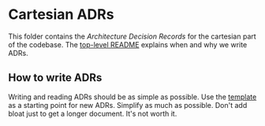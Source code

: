# Cartesian ADRs

This folder contains the _Architecture Decision Records_ for the cartesian part of the codebase. The [top-level README](../README.md) explains when and why we write ADRs.

## How to write ADRs

Writing and reading ADRs should be as simple as possible. Use the [template](../Template.md) as a starting point for new ADRs. Simplify as much as possible. Don't add bloat just to get a longer document. It's not worth it.
